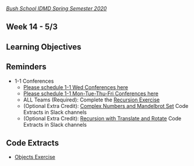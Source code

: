 [_Bush School IDMD Spring Semester 2020_](https://chandrunarayan.github.io/idmd/)

## Week 14 - 5/3

## Learning Objectives


## Reminders
* 1-1 Conferences
    *    [Please schedule 1-1 Wed Conferences here](https://calendly.com/chandru-narayan/conf_wed_idmd_a_block)
    *    [Please schedule 1-1 Mon-Tue-Thu-Fri Conferences here](https://calendly.com/chandru-narayan/conf_montuethufri)
    *    ALL Teams (Required): Complete the [Recursion Exercise](../week12/code/recursion)
    *    (Optional Extra Credit): [Complex Numbers and Mandelbrot Set](../week13/plan/complexnum) Code Extracts in Slack channels
    *    (Optional Extra Credit): [Recursion with Translate and Rotate](../week13/code/tree_v3) Code Extracts in Slack channels

## Code Extracts
* [Objects Exercise](code/objects)
